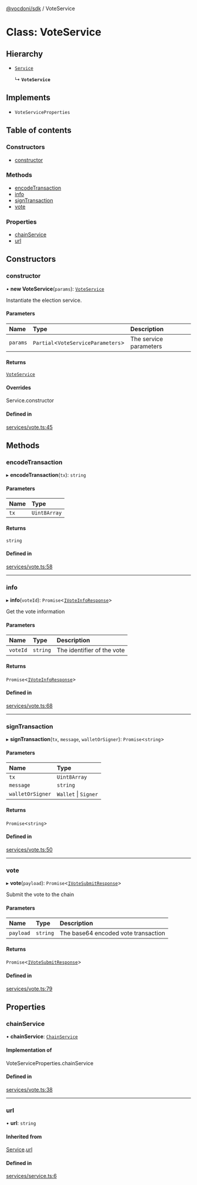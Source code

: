 [@vocdoni/sdk](/sdk) / VoteService

# Class: VoteService

## Hierarchy

- [`Service`](Service)

  ↳ **`VoteService`**

## Implements

- `VoteServiceProperties`

## Table of contents

### Constructors

- [constructor](VoteService#constructor)

### Methods

- [encodeTransaction](VoteService#encodetransaction)
- [info](VoteService#info)
- [signTransaction](VoteService#signtransaction)
- [vote](VoteService#vote)

### Properties

- [chainService](VoteService#chainservice)
- [url](VoteService#url)

## Constructors

### constructor

• **new VoteService**(`params`): [`VoteService`](VoteService)

Instantiate the election service.

#### Parameters

| Name | Type | Description |
| :------ | :------ | :------ |
| `params` | `Partial`\<`VoteServiceParameters`\> | The service parameters |

#### Returns

[`VoteService`](VoteService)

#### Overrides

Service.constructor

#### Defined in

[services/vote.ts:45](https://github.com/vocdoni/vocdoni-sdk/blob/1053e59/src/services/vote.ts#L45)

## Methods

### encodeTransaction

▸ **encodeTransaction**(`tx`): `string`

#### Parameters

| Name | Type |
| :------ | :------ |
| `tx` | `Uint8Array` |

#### Returns

`string`

#### Defined in

[services/vote.ts:58](https://github.com/vocdoni/vocdoni-sdk/blob/1053e59/src/services/vote.ts#L58)

___

### info

▸ **info**(`voteId`): `Promise`\<[`IVoteInfoResponse`](../interfaces/IVoteInfoResponse)\>

Get the vote information

#### Parameters

| Name | Type | Description |
| :------ | :------ | :------ |
| `voteId` | `string` | The identifier of the vote |

#### Returns

`Promise`\<[`IVoteInfoResponse`](../interfaces/IVoteInfoResponse)\>

#### Defined in

[services/vote.ts:68](https://github.com/vocdoni/vocdoni-sdk/blob/1053e59/src/services/vote.ts#L68)

___

### signTransaction

▸ **signTransaction**(`tx`, `message`, `walletOrSigner`): `Promise`\<`string`\>

#### Parameters

| Name | Type |
| :------ | :------ |
| `tx` | `Uint8Array` |
| `message` | `string` |
| `walletOrSigner` | `Wallet` \| `Signer` |

#### Returns

`Promise`\<`string`\>

#### Defined in

[services/vote.ts:50](https://github.com/vocdoni/vocdoni-sdk/blob/1053e59/src/services/vote.ts#L50)

___

### vote

▸ **vote**(`payload`): `Promise`\<[`IVoteSubmitResponse`](../interfaces/IVoteSubmitResponse)\>

Submit the vote to the chain

#### Parameters

| Name | Type | Description |
| :------ | :------ | :------ |
| `payload` | `string` | The base64 encoded vote transaction |

#### Returns

`Promise`\<[`IVoteSubmitResponse`](../interfaces/IVoteSubmitResponse)\>

#### Defined in

[services/vote.ts:79](https://github.com/vocdoni/vocdoni-sdk/blob/1053e59/src/services/vote.ts#L79)

## Properties

### chainService

• **chainService**: [`ChainService`](ChainService)

#### Implementation of

VoteServiceProperties.chainService

#### Defined in

[services/vote.ts:38](https://github.com/vocdoni/vocdoni-sdk/blob/1053e59/src/services/vote.ts#L38)

___

### url

• **url**: `string`

#### Inherited from

[Service](Service.md).[url](Service#url)

#### Defined in

[services/service.ts:6](https://github.com/vocdoni/vocdoni-sdk/blob/1053e59/src/services/service.ts#L6)
